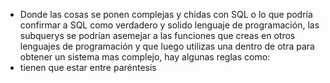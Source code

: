 - Donde las cosas se ponen complejas y chidas con SQL o lo que podría confirmar a SQL como verdadero y solido lenguaje de programación, las subquerys se podrían asemejar a las funciones que creas en otros lenguajes de programación y que luego utilizas una dentro de otra para obtener un sistema mas complejo, hay algunas reglas como:
- tienen que estar entre paréntesis